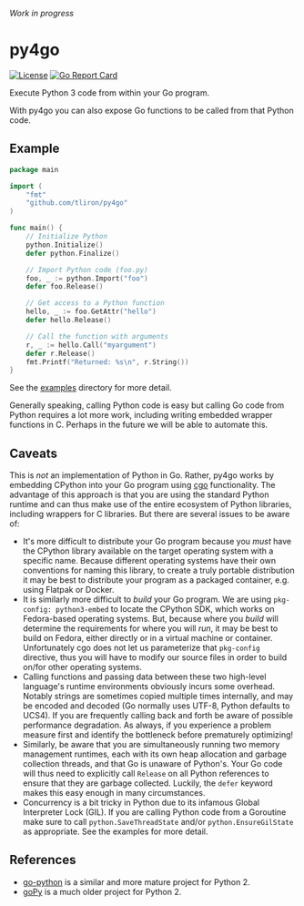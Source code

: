 *Work in progress*

py4go
=====

[![License](https://img.shields.io/badge/License-Apache%202.0-blue.svg)](https://opensource.org/licenses/Apache-2.0)
[![Go Report Card](https://goreportcard.com/badge/github.com/tliron/py4go)](https://goreportcard.com/report/github.com/tliron/py4go)

Execute Python 3 code from within your Go program.

With py4go you can also expose Go functions to be called from that Python code.


Example
-------

```go
package main

import (
    "fmt"
    "github.com/tliron/py4go"
)

func main() {
    // Initialize Python
    python.Initialize()
    defer python.Finalize()

    // Import Python code (foo.py)
    foo, _ := python.Import("foo")
    defer foo.Release()

    // Get access to a Python function
    hello, _ := foo.GetAttr("hello")
    defer hello.Release()

    // Call the function with arguments
    r, _ := hello.Call("myargument")
    defer r.Release()
    fmt.Printf("Returned: %s\n", r.String())
}
```

See the [examples](examples/) directory for more detail.

Generally speaking, calling Python code is easy but calling Go code from Python requires a lot more
work, including writing embedded wrapper functions in C. Perhaps in the future we will be able to
automate this.

Caveats
-------

This is *not* an implementation of Python in Go. Rather, py4go works by embedding CPython into your
Go program using [cgo](https://github.com/golang/go/wiki/cgo) functionality. The advantage of this
approach is that you are using the standard Python runtime and can thus make use of the entire
ecosystem of Python libraries, including wrappers for C libraries. But there are several issues to
be aware of:

* It's more difficult to distribute your Go program because you *must* have the CPython library
  available on the target operating system with a specific name. Because different operating systems
  have their own conventions for naming this library, to create a truly portable distribution it may
  be best to distribute your program as a packaged container, e.g. using Flatpak or Docker.
* It is similarly more difficult to *build* your Go program. We are using `pkg-config: python3-embed` to
  locate the CPython SDK, which works on Fedora-based operating systems. But, because where you
  *build* will determine the requirements for where you will *run*, it may be best to build on
  Fedora, either directly or in a virtual machine or container. Unfortunately cgo does not let us
  parameterize that `pkg-config` directive, thus you will have to modify our source files in order to
  build on/for other operating systems.
* Calling functions and passing data between these two high-level language's runtime environments
  obviously incurs some overhead. Notably strings are sometimes copied multiple times internally,
  and may be encoded and decoded (Go normally uses UTF-8, Python defaults to UCS4). If you are
  frequently calling back and forth be aware of possible performance degradation. As always, if you
  experience a problem measure first and identify the bottleneck before prematurely optimizing!
* Similarly, be aware that you are simultaneously running two memory management runtimes, each with
  its own heap allocation and garbage collection threads, and that Go is unaware of Python's. Your
  Go code will thus need to explicitly call `Release` on all Python references to ensure that they are
  garbage collected. Luckily, the `defer` keyword makes this easy enough in many circumstances.
* Concurrency is a bit tricky in Python due to its infamous Global Interpreter Lock (GIL). If
  you are calling Python code from a Goroutine make sure to call `python.SaveThreadState` and/or
  `python.EnsureGilState` as appropriate. See the examples for more detail.


References
----------

* [go-python](https://github.com/sbinet/go-python) is a similar and more mature project for Python
  2.
* [goPy](https://github.com/qur/gopy) is a much older project for Python 2.
